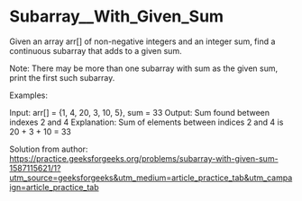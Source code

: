 # Subarray__With_Given_Sum

Given an array arr[] of non-negative integers and an integer sum, find a continuous subarray that adds to a given sum.

Note: There may be more than one subarray with sum as the given sum, print the first such subarray. 

Examples: 

Input: arr[] = {1, 4, 20, 3, 10, 5}, sum = 33
Output: Sum found between indexes 2 and 4
Explanation: Sum of elements between indices 2 and 4 is 20 + 3 + 10 = 33
    
Solution from author: https://practice.geeksforgeeks.org/problems/subarray-with-given-sum-1587115621/1?utm_source=geeksforgeeks&utm_medium=article_practice_tab&utm_campaign=article_practice_tab
     

